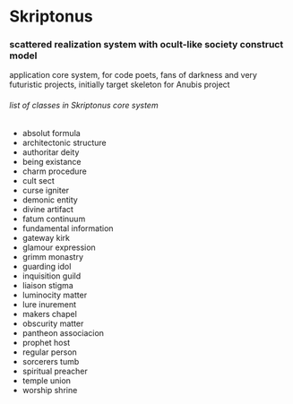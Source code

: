 # Skriptonus
### scattered realization system with ocult-like society construct model
application core system, for code poets, fans of darkness and very futuristic projects, initially target skeleton for Anubis project


###### list of classes in Skriptonus core system
- absolut formula
- architectonic structure
- authoritar deity
- being existance
- charm procedure
- cult sect
- curse igniter
- demonic entity
- divine artifact
- fatum continuum
- fundamental information
- gateway kirk
- glamour expression
- grimm monastry
- guarding idol
- inquisition guild
- liaison stigma
- luminocity matter
- lure inurement
- makers chapel
- obscurity matter
- pantheon associacion
- prophet host
- regular person
- sorcerers tumb
- spiritual preacher
- temple union
- worship shrine
